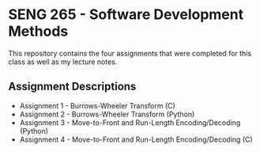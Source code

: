# SENG 265 - Software Development Methods
This repository contains the four assignments that were completed for this class as well as my lecture notes.

## Assignment Descriptions
* Assignment 1 - Burrows-Wheeler Transform (C)
* Assignment 2 - Burrows-Wheeler Transform (Python)
* Assignment 3 - Move-to-Front and Run-Length Encoding/Decoding (Python)
* Assignment 4 - Move-to-Front and Run-Length Encoding/Decoding (C)
